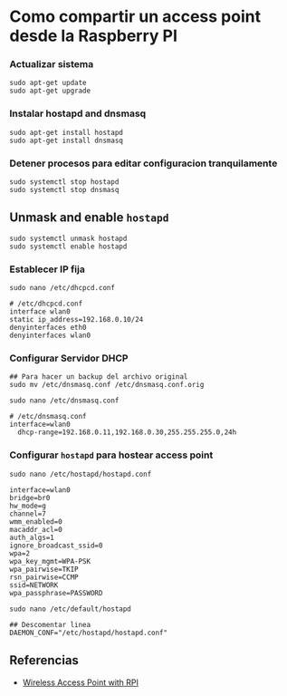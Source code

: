 # Como compartir un access point desde la Raspberry PI

### Actualizar sistema
```
sudo apt-get update
sudo apt-get upgrade
```
### Instalar hostapd and dnsmasq
```
sudo apt-get install hostapd
sudo apt-get install dnsmasq
```

### Detener procesos para editar configuracion tranquilamente
```
sudo systemctl stop hostapd
sudo systemctl stop dnsmasq
```

## Unmask and enable `hostapd`
```
sudo systemctl unmask hostapd
sudo systemctl enable hostapd
```

### Establecer IP fija 
```
sudo nano /etc/dhcpcd.conf
```
```
# /etc/dhcpcd.conf
interface wlan0
static ip_address=192.168.0.10/24
denyinterfaces eth0
denyinterfaces wlan0
```

### Configurar Servidor DHCP
```
## Para hacer un backup del archivo original
sudo mv /etc/dnsmasq.conf /etc/dnsmasq.conf.orig
```
```
sudo nano /etc/dnsmasq.conf
```
```
# /etc/dnsmasq.conf
interface=wlan0
  dhcp-range=192.168.0.11,192.168.0.30,255.255.255.0,24h
```
### Configurar `hostapd` para hostear access point
```
sudo nano /etc/hostapd/hostapd.conf
```
```
interface=wlan0
bridge=br0
hw_mode=g
channel=7
wmm_enabled=0
macaddr_acl=0
auth_algs=1
ignore_broadcast_ssid=0
wpa=2
wpa_key_mgmt=WPA-PSK
wpa_pairwise=TKIP
rsn_pairwise=CCMP
ssid=NETWORK
wpa_passphrase=PASSWORD
```
```
sudo nano /etc/default/hostapd
```

```
## Descomentar linea
DAEMON_CONF="/etc/hostapd/hostapd.conf"
```


## Referencias
- [Wireless Access Point with RPI](https://thepi.io/how-to-use-your-raspberry-pi-as-a-wireless-access-point/)
